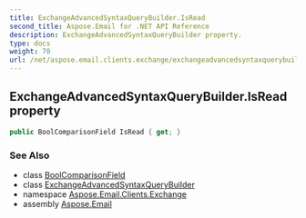 ```yaml
---
title: ExchangeAdvancedSyntaxQueryBuilder.IsRead
second_title: Aspose.Email for .NET API Reference
description: ExchangeAdvancedSyntaxQueryBuilder property. 
type: docs
weight: 70
url: /net/aspose.email.clients.exchange/exchangeadvancedsyntaxquerybuilder/isread/
---
```

## ExchangeAdvancedSyntaxQueryBuilder.IsRead property

```csharp
public BoolComparisonField IsRead { get; }
```

### See Also

* class [BoolComparisonField](../../../aspose.email.tools.search/boolcomparisonfield/)
* class [ExchangeAdvancedSyntaxQueryBuilder](../)
* namespace [Aspose.Email.Clients.Exchange](../../exchangeadvancedsyntaxquerybuilder/)
* assembly [Aspose.Email](../../../)


